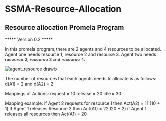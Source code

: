 # SSMA-Resource-Allocation

## Resource allocation Promela Program

*****		Version 0.2		*****

In this promela program, there are 2 agents and 4 resources to be allocated. 
Agent one needs resource 1, resource 2 and resource 3. Agent two needs resource 2, resource 3 and resource 4.

![agent_resource drawio](https://github.com/user-attachments/assets/12b7f7c9-2f01-4f55-aad5-3355b565a708)


The number of resources that each agents needs to allocate is as follows:
	d(A1) = 2 and d(A2) = 2
	

Mappings of Actions:
request = 10
release = 20
idle = 30

Mapping example:
	if Agent 2 requests for resource 1 then Act(A2) = 11 (10 + 1)
	if Agent 1 releases Resource 2 then Act(A1) = 22 (20 + 2)
	if Agent 1 releases all resources then Act(A1) = 20
